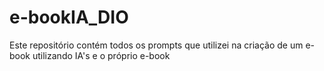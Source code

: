 # e-bookIA_DIO
Este repositório contém todos os prompts que utilizei na criação de um e-book utilizando IA's e o próprio e-book
